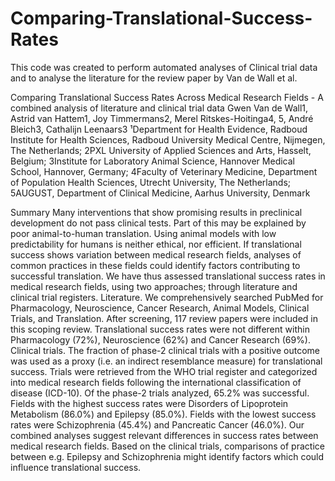 # Comparing-Translational-Success-Rates
This code was created to perform automated analyses of Clinical trial data and to analyse the literature for the review paper by Van de Wall et al.

Comparing Translational Success Rates Across Medical Research Fields  - A combined analysis of literature and clinical trial data
Gwen Van de Wall1, Astrid van Hattem1, Joy Timmermans2, Merel Ritskes-Hoitinga4, 5, André Bleich3, Cathalijn Leenaars3
¹Department for Health Evidence, Radboud Institute for Health Sciences, Radboud University Medical Centre, Nijmegen, The Netherlands; 
2PXL University of Applied Sciences and Arts, Hasselt, Belgium; 3Institute for Laboratory Animal Science, Hannover Medical School, Hannover, Germany; 
4Faculty of Veterinary Medicine, Department of Population Health Sciences, Utrecht University, The Netherlands; 
5AUGUST, Department of  Clinical Medicine, Aarhus University, Denmark

Summary
Many interventions that show promising results in preclinical development do not pass clinical tests. 
Part of this may be explained by poor animal-to-human translation. Using animal models with low predictability for humans is neither ethical, nor efficient.
If translational success shows variation between medical research fields, analyses of common practices in these fields could identify factors contributing 
to successful translation. We have thus assessed translational success rates in medical research fields, using two approaches; through literature and 
clinical trial registers.
Literature. We comprehensively searched PubMed for Pharmacology, Neuroscience, Cancer Research, Animal Models, Clinical Trials, and Translation. 
After screening, 117 review papers were included in this scoping review. Translational success rates were not different within Pharmacology (72%), 
Neuroscience (62%) and Cancer Research (69%).
Clinical trials. The fraction of phase-2 clinical trials with a positive outcome was used as a proxy (i.e. an indirect resemblance measure) for 
translational success. Trials were retrieved from the WHO trial register and categorized into medical research fields following the international 
classification of disease (ICD-10). Of the phase-2 trials analyzed, 65.2% was successful. Fields with the highest success rates were 
Disorders of Lipoprotein Metabolism (86.0%) and Epilepsy (85.0%). Fields with the lowest success rates were Schizophrenia (45.4%) and 
Pancreatic Cancer (46.0%).
Our combined analyses suggest relevant differences in success rates between medical research fields. Based on the clinical trials, comparisons of practice 
between e.g. Epilepsy and Schizophrenia might identify factors which could influence translational success.
